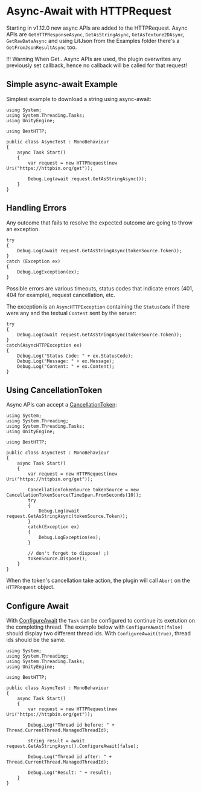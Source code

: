 # Async-Await with HTTPRequest

Starting in v1.12.0 new async APIs are added to the HTTPRequest. Async APIs are `GetHTTPResponseAsync`, `GetAsStringAsync`, `GetAsTexture2DAsync`, `GetRawDataAsync` and using LitJson from the Examples folder there's a `GetFromJsonResultAsync` too.

!!! Warning
	When Get...Async APIs are used, the plugin overwrites any previously set callback, hence no callback will be called for that request!

## Simple async-await Example

Simplest example to download a string using async-await:
```language-csharp
using System;
using System.Threading.Tasks;
using UnityEngine;
 
using BestHTTP;
 
public class AsyncTest : MonoBehaviour
{
    async Task Start()
    {
        var request = new HTTPRequest(new Uri("https://httpbin.org/get"));
 
        Debug.Log(await request.GetAsStringAsync());
    }
}
```

## Handling Errors

Any outcome that fails to resolve the expected outcome are going to throw an exception.

```language-csharp
try
{
    Debug.Log(await request.GetAsStringAsync(tokenSource.Token));
}
catch (Exception ex)
{
    Debug.LogException(ex);
}
```

Possible errors are various timeouts, status codes that indicate errors (401, 404 for example), request cancellation, etc.

The exception is an `AsyncHTTPException` containing the `StatusCode` if there were any and the textual `Content` sent by the server:
```language-csharp
try
{
    Debug.Log(await request.GetAsStringAsync(tokenSource.Token));
}
catch(AsyncHTTPException ex)
{
    Debug.Log("Status Code: " + ex.StatusCode);
    Debug.Log("Message: " + ex.Message);
    Debug.Log("Content: " + ex.Content);
}
```

## Using CancellationToken

Async APIs can accept a [CancellationToken](https://docs.microsoft.com/en-us/dotnet/api/system.threading.cancellationtoken?view=netstandard-2.0):

```language-csharp
using System;
using System.Threading;
using System.Threading.Tasks;
using UnityEngine;
 
using BestHTTP;
 
public class AsyncTest : MonoBehaviour
{
    async Task Start()
    {
        var request = new HTTPRequest(new Uri("https://httpbin.org/get"));
 
        CancellationTokenSource tokenSource = new CancellationTokenSource(TimeSpan.FromSeconds(10));
        try
        {
            Debug.Log(await request.GetAsStringAsync(tokenSource.Token));
        }
        catch(Exception ex)
        {
            Debug.LogException(ex);
        }
 
        // don't forget to dispose! ;)
        tokenSource.Dispose();
    }
}
```

When the token's cancellation take action, the plugin will call `Abort` on the `HTTPRequest` object.


## Configure Await

With [ConfigureAwait](https://docs.microsoft.com/en-us/dotnet/api/system.threading.tasks.task.configureawait?view=netstandard-2.0) the `Task` can be configured to continue its exetution on the completing thread. The example below with `ConfigureAwait(false)` should display two different thread ids. With `ConfigureAwait(true)`, thread ids should be the same.

```language-csharp
using System;
using System.Threading;
using System.Threading.Tasks;
using UnityEngine;
 
using BestHTTP;
 
public class AsyncTest : MonoBehaviour
{
    async Task Start()
    {
        var request = new HTTPRequest(new Uri("https://httpbin.org/get"));
 
        Debug.Log("Thread id before: " + Thread.CurrentThread.ManagedThreadId);
 
        string result = await request.GetAsStringAsync().ConfigureAwait(false);
 
        Debug.Log("Thread id after: " + Thread.CurrentThread.ManagedThreadId);

        Debug.Log("Result: " + result);
    }
}
```